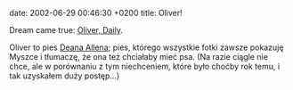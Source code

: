 date: 2002-06-29 00:46:30 +0200
title: Oliver!

Dream came true: [Oliver, Daily](http://textism.com/oliver/daily/ '…na textism.com').

Oliver to pies [Deana Allena](http://textism.com/ 'Textism – Make Haste Slowly'); pies, którego wszystkie fotki zawsze pokazuję Myszce i tłumaczę, że ona też chciałaby mieć psa. (Na razie ciągle nie chce, ale w porównaniu z tym niechceniem, które było choćby rok temu, i tak uzyskałem duży postęp…)
